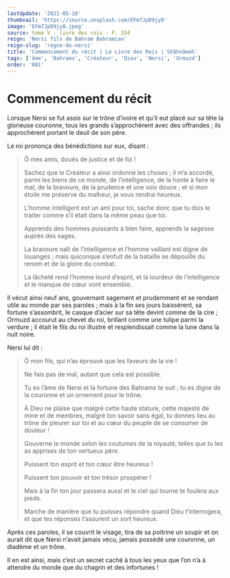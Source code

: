 ```yaml
---
lastUpdate: '2021-05-18'
thumbnail: 'https://source.unsplash.com/EFm7JpD9jy8'
image: 'EFm7JpD9jy8.jpeg'
source: tome V - livre des rois - P. 334
reign: 'Nersi fils de Bahram Bahramian'
reign-slug: 'regne-de-nersi'
title: 'Commencement du récit | Le Livre des Rois | Shâhnâmeh'
tags: ['âme', 'Bahrams', 'Créateur', 'Dieu', 'Nersi', 'Ormuzd']
order: '001'
---
```


# Commencement du récit

Lorsque Nersi se fut assis sur le trône d’ivoire et qu’il eut placé sur sa tête la glorieuse couronne, tous les grands s’approchèrent avec des offrandes ; ils approchèrent portant le deuil de son père.

Le roi prononça des bénédictions sur eux, disant :

> Ô mes amis, doués de justice et de foi !
>
> Sachez que le Créateur a ainsi ordonné les choses ; il m’a accordé, parmi les biens de ce monde, de l’intelligence, de la honte à faire le mal, de la bravoure, de la prudence et une voix douce ; et si mon étoile me préserve du malheur, je vous rendrai heureux.
>
> L’homme intelligent est un ami pour toi, sache donc que tu dois le traiter comme s’il était dans la même peau que toi.
>
> Apprends des hommes puissants à bien faire, apprends la sagesse auprès des sages.
>
> La bravoure naît de l’intelligence et l’homme vaillant est digne de louanges ; mais quiconque s’enfuit de la bataille se dépouille du renom et de la gloire du combat.
>
> La lâcheté rend l’homme lourd d’esprit, et la lourdeur de l’intelligence et le manque de cœur vont ensemble.

Il vécut ainsi neuf ans, gouvernant sagement et prudemment et se rendant utile au monde par ses paroles ; mais à la fin ses jours baissèrent, sa fortune s’assombrit, le casque d’acier sur sa tête devint comme de la cire ; Ormuzd accourut au chevet du roi, brillant comme une tulipe parmi la verdure ; il était le fils du roi illustre et resplendissait comme la lune dans la nuit noire.

Nersi lui dit :

> Ô mon fils, qui n’as éprouvé que les faveurs de la vie !
>
> Ne fais pas de mal, autant que cela est possible.
>
> Tu es l’âme de Nersi et la fortune des Bahrams te suit ; tu es digne de la couronne et un ornement pour le trône.
>
> À Dieu ne plaise que malgré cette haute stature, cette majesté de mine et de membres, malgré ton savoir sans égal, tu donnes lieu au trône de pleurer sur toi et au cœur du peuple de se consumer de douleur !
>
> Gouverne le monde selon les coutumes de la royauté, telles que tu les as apprises de ton vertueux père.
>
> Puissent ton esprit et ton cœur être heureux !
>
> Puissent ton pouvoir et ton trésor prospérer !
>
> Mais à la fin ton jour passera aussi et le ciel qui tourne te foulera aux pieds.
>
> Marche de manière que tu puisses répondre quand Dieu t’interrogera, et que tes réponses t’assurent un sort heureux.

Après ces paroles, il se couvrit le visage, tira de sa poitrine un soupir et on aurait dit que Nersi n’avait jamais vécu, jamais possédé une couronne, un diadème et un trône.

Il en est ainsi, mais c’est un secret caché à tous les yeux que l’on n’a à attendre du monde que du chagrin et des infortunes !
